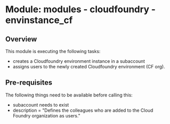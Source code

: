 # Module: modules - cloudfoundry - envinstance_cf

## Overview

This module is executing the following tasks:
- creates a Cloudfoundry environment instance in a subaccount
- assigns users to the newly created Cloudfoundry environment (CF org). 

## Pre-requisites

The following things need to be available before calling this:
- subaccount needs to exist
- description = "Defines the colleagues who are added to the Cloud Foundry organization as users."
